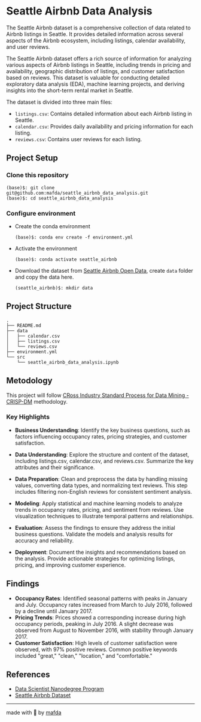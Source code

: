# Seattle Airbnb Data Analysis

The Seattle Airbnb dataset is a comprehensive collection of data related to
Airbnb listings in Seattle. It provides detailed information across several
aspects of the Airbnb ecosystem, including listings, calendar availability, and
user reviews.

The Seattle Airbnb dataset offers a rich source of information for analyzing
various aspects of Airbnb listings in Seattle, including trends in pricing and
availability, geographic distribution of listings, and customer satisfaction
based on reviews. This dataset is valuable for conducting detailed exploratory
data analysis (EDA), machine learning projects, and deriving insights into the
short-term rental market in Seattle.

The dataset is divided into three main files:

- `listings.csv`: Contains detailed information about each Airbnb listing in
  Seattle.
- `calendar.csv`: Provides daily availability and pricing information for each
  listing.
- `reviews.csv`: Contains user reviews for each listing.

## Project Setup

### Clone this repository

```shell
(base)$: git clone git@github.com:mafda/seattle_airbnb_data_analysis.git
(base)$: cd seattle_airbnb_data_analysis
```

### Configure environment

- Create the conda environment

    ```shell
    (base)$: conda env create -f environment.yml
    ```

- Activate the environment

    ```shell
    (base)$: conda activate seattle_airbnb
    ```

- Download the dataset from [Seattle Airbnb Open
  Data](https://www.kaggle.com/datasets/airbnb/seattle/data), create `data`
  folder and copy the data here.

    ```shell
    (seattle_airbnb)$: mkdir data
    ```

## Project Structure

```shell
.
├── README.md
├── data
│   ├── calendar.csv
│   ├── listings.csv
│   └── reviews.csv
├── environment.yml
└── src
    └── seattle_airbnb_data_analysis.ipynb
```

## Metodology

This project will follow [CRoss Industry Standard Process for Data Mining -
CRISP-DM](https://en.wikipedia.org/wiki/Cross-industry_standard_process_for_data_mining)
methodology.

### Key Highlights

- **Business Understanding**: Identify the key business questions, such as factors
  influencing occupancy rates, pricing strategies, and customer satisfaction.

- **Data Understanding**: Explore the structure and content of the dataset,
  including listings.csv, calendar.csv, and reviews.csv. Summarize the key
  attributes and their significance.

- **Data Preparation**: Clean and preprocess the data by handling missing values,
  converting data types, and normalizing text reviews. This step includes
  filtering non-English reviews for consistent sentiment analysis.

- **Modeling**: Apply statistical and machine learning models to analyze trends in
  occupancy rates, pricing, and sentiment from reviews. Use visualization
  techniques to illustrate temporal patterns and relationships.

- **Evaluation**: Assess the findings to ensure they address the initial business
  questions. Validate the models and analysis results for accuracy and
  reliability.

- **Deployment**: Document the insights and recommendations based on the analysis.
  Provide actionable strategies for optimizing listings, pricing, and improving
  customer experience.

## Findings

- **Occupancy Rates**: Identified seasonal patterns with peaks in January and July.
  Occupancy rates increased from March to July 2016, followed by a decline until
  January 2017.
- **Pricing Trends**: Prices showed a corresponding increase during high occupancy
  periods, peaking in July 2016. A slight decrease was observed from August to
  November 2016, with stability through January 2017.
- **Customer Satisfaction**: High levels of customer satisfaction were observed,
  with 97% positive reviews. Common positive keywords included "great," "clean,"
  "location," and "comfortable."

## References

- [Data Scientist Nanodegree
  Program](https://www.udacity.com/course/data-scientist-nanodegree--nd025)
- [Seattle Airbnb Dataset](https://www.kaggle.com/datasets/airbnb/seattle/data)

---

made with 💙 by [mafda](https://mafda.github.io/)
